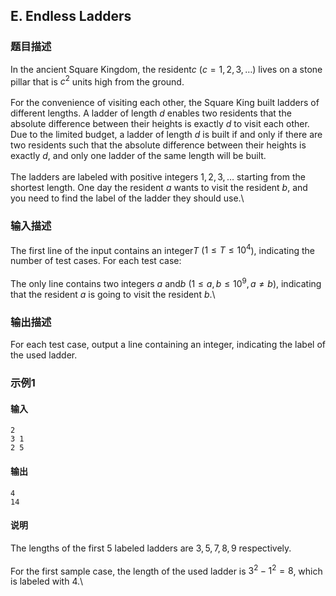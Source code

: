 ## E. Endless Ladders

### 题目描述

In the ancient Square Kingdom, the resident$c$ ($c=1,2,3,\ldots$) lives on a stone pillar
that is $c^2$ units high from the ground.\
\
For the convenience of visiting each other, the Square King built
ladders of different lengths. A ladder of length $d$ enables two residents that the absolute
difference between their heights is exactly $d$ to visit each other. Due to the limited
budget, a ladder of length $d$ is built if
and only if there are two residents such that the absolute difference
between their heights is exactly $d$, and
only one ladder of the same length will be built.\
\
The ladders are labeled with positive integers $1,2,3,\ldots$ starting from the shortest
length. One day the resident $a$ wants to
visit the resident $b$, and you need to find
the label of the ladder they should use.\

### 输入描述

The first line of the input contains an integer$T$ ($1 \le T \le 10^4$), indicating the number
of test cases. For each test case:\
\
The only line contains two integers $a$ and$b$ ($1\le a,b \le 10^9, a\neq b$), indicating
that the resident $a$ is going to visit the
resident $b$.\

### 输出描述

For each test case, output a line containing an integer, indicating the
label of the used ladder.

### 示例1

#### 输入

```plain
2
3 1
2 5
```

#### 输出

```plain
4
14
```

#### 说明

The lengths of the first $5$ labeled ladders
are $3,5,7,8,9$ respectively.\
\
For the first sample case, the length of the used ladder is $3^2 - 1^2 = 8$, which is labeled with $4$.\


